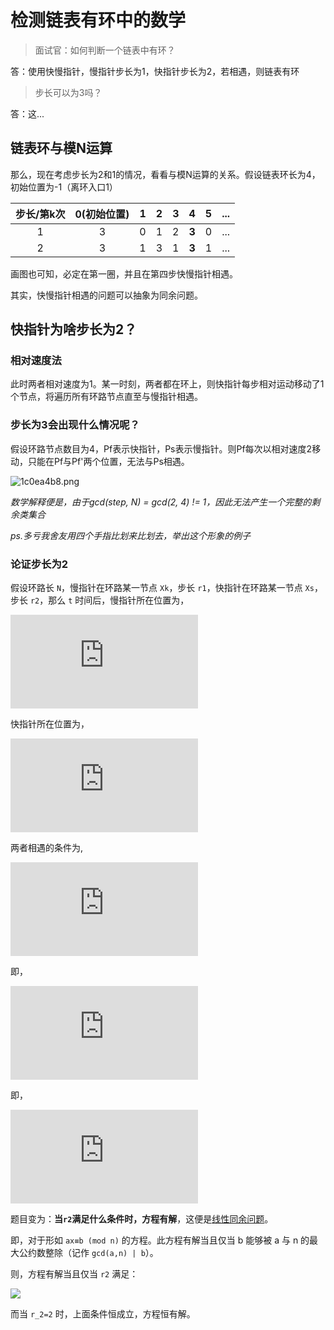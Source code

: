 # 检测链表有环中的数学
> 面试官：如何判断一个链表中有环？

答：使用快慢指针，慢指针步长为1，快指针步长为2，若相遇，则链表有环

> 步长可以为3吗？

答：这...

## 链表环与模N运算
那么，现在考虑步长为2和1的情况，看看与模N运算的关系。假设链表环长为4，初始位置为-1（离环入口1）

步长/第k次|0(初始位置)|1|2|3|4|5|...
:-:|:-:|:-:|:-:|:-:|:-:|:-:|:-:
1|3|0|1|2|**3**|0|...
2|3|1|3|1|**3**|1|...

画图也可知，必定在第一圈，并且在第四步快慢指针相遇。

其实，快慢指针相遇的问题可以抽象为同余问题。

## 快指针为啥步长为2？
### 相对速度法
此时两者相对速度为1。某一时刻，两者都在环上，则快指针每步相对运动移动了1个节点，将遍历所有环路节点直至与慢指针相遇。

### 步长为3会出现什么情况呢？
假设环路节点数目为4，Pf表示快指针，Ps表示慢指针。则Pf每次以相对速度2移动，只能在Pf与Pf'两个位置，无法与Ps相遇。

![1c0ea4b8.png](../storage/programming.algorithm/1c0ea4b8.png)

*数学解释便是，由于gcd(step, N) = gcd(2, 4) != 1，因此无法产生一个完整的剩余类集合*

*ps.多亏我舍友用四个手指比划来比划去，举出这个形象的例子*

### 论证步长为2
假设环路长 `N`，慢指针在环路某一节点 `Xk`，步长 `r1`，快指针在环路某一节点 `Xs`，步长 `r2`，那么 `t` 时间后，慢指针所在位置为，

![](http://latex.codecogs.com/svg.latex?p1=(Xk+r_1t)modN=(Xk+t)modN)

快指针所在位置为，

![](http://latex.codecogs.com/svg.latex?p2=(Xs+r_2t)modN)

两者相遇的条件为,

![](http://latex.codecogs.com/svg.latex?p1=p2)

即，

![](http://latex.codecogs.com/svg.latex?(Xk+t)modN=(Xs+r_2t)modN)

即，

![](http://latex.codecogs.com/svg.latex?Xk-Xs=(r_2-1)tmodN)

题目变为：**当`r2`满足什么条件时，方程有解**，这便是[线性同余问题](https://baike.baidu.com/item/%E7%BA%BF%E6%80%A7%E5%90%8C%E4%BD%99%E6%96%B9%E7%A8%8B/5544515?fr=aladdin)。

即，对于形如 `ax≡b (mod n)` 的方程。此方程有解当且仅当 b 能够被 a 与 n 的最大公约数整除（记作 `gcd(a,n) | b`）。

则，方程有解当且仅当 `r2` 满足：

![](http://latex.codecogs.com/svg.latex?gcd(r_2-1,N)|(Xk-Xs))

而当 `r_2=2` 时，上面条件恒成立，方程恒有解。
